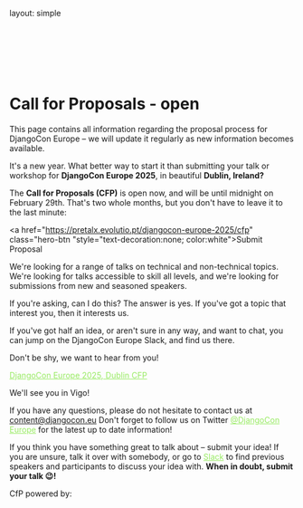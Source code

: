 layout: simple

<h1 style="padding-top:6rem;" class="cfp-title">Call for Proposals - open</h1>

This page contains all information regarding the proposal process for DjangoCon Europe – we will update it regularly as new information becomes available.

It's a new year. What better way to start it than submitting your talk or workshop for **DjangoCon Europe 2025**, in beautiful **Dublin, Ireland?**

The **Call for Proposals (CFP)** is open now, and will be until midnight on February 29th. That's two whole months, but you don't have to leave it to the last minute:

<!-- [DjangoCon Europe 2025, Dublin CFP](https://pretalx.evolutio.pt/djangocon-europe-2025/cfp) -->

<a href="https://pretalx.evolutio.pt/djangocon-europe-2025/cfp" class="hero-btn "style="text-decoration:none; color:white">Submit Proposal</a>

We're looking for a range of talks on technical and non-technical topics. We're looking for talks accessible to skill all levels, and we're looking for submissions from new and seasoned speakers.

If you're asking, can I do this? The answer is yes. If you've got a topic that interest you, then it interests us.

If you've got half an idea, or aren't sure in any way, and want to chat, you can jump on the DjangoCon Europe Slack, and find us there.

Don't be shy, we want to hear from you!

<a href="https://pretalx.evolutio.pt/djangocon-europe-2025/cfp" style="color:#97EB61;">DjangoCon Europe 2025, Dublin CFP</a>

We'll see you in Vigo!

If you have any questions, please do not hesitate to contact us at <a href="mailto:content@djangocon.eu" style="color:#97EB61;">content@djangocon.eu</a> Don't forget to follow us on Twitter <a href="https://twitter.com/djangoconeurope" style="color:#97EB61;">@DjangoCon Europe</a> for the latest up to date information!

If you think you have something great to talk about – submit your idea! If you are unsure, talk it over with somebody, or go to <a href="https://join.slack.com/t/djangoconeurope/shared_invite/zt-1gjg5lqkz-qVQkNnhjztXVme7TQ7ziQA" style="color:#97EB61;">Slack</a> to find previous speakers and participants to discuss your idea with. **When in doubt, submit your talk 😉!**

CfP powered by:

<!-- pretalx{:class='hotel'}{:target="_blank"} -->
